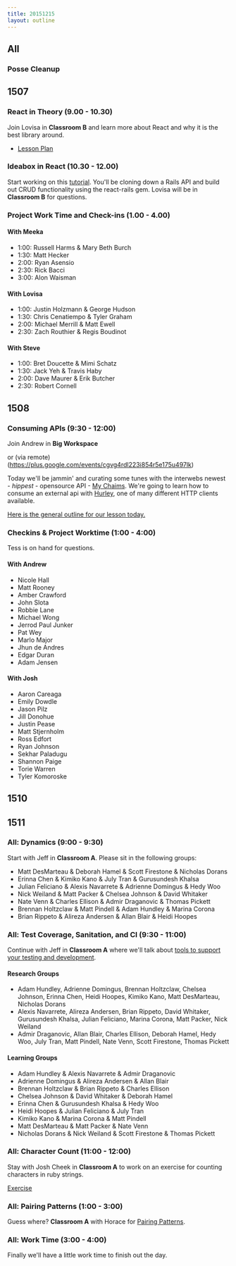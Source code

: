 ```yaml
---
title: 20151215
layout: outline
---
```


## All

### Posse Cleanup

## 1507

### React in Theory (9.00 - 10.30)

Join Lovisa in **Classroom B** and learn more about React and why it is the best library around.

- [Lesson Plan](https://github.com/turingschool/lesson_plans/blob/master/ruby_04-apis_and_scalability/react_in_theory.markdown)

### Ideabox in React (10.30 - 12.00)

Start working on this [tutorial](http://github.com/applegrain/creact). You'll be cloning down a Rails API and build out CRUD functionality using the react-rails gem. Lovisa will be in **Classroom B** for questions.

### Project Work Time and Check-ins (1.00 - 4.00)

#### With Meeka

* 1:00: Russell Harms & Mary Beth Burch
* 1:30: Matt Hecker
* 2:00: Ryan Asensio
* 2:30: Rick Bacci
* 3:00: Alon Waisman

#### With Lovisa

* 1:00: Justin Holzmann & George Hudson
* 1:30: Chris Cenatiempo & Tyler Graham
* 2:00: Michael Merrill & Matt Ewell
* 2:30: Zach Routhier & Regis Boudinot

#### With Steve

* 1:00: Bret Doucette & Mimi Schatz
* 1:30: Jack Yeh & Travis Haby
* 2:00: Dave Maurer & Erik Butcher
* 2:30: Robert Cornell

## 1508

### Consuming APIs (9:30 - 12:00)

Join Andrew in **Big Workspace**

or (via remote)(https://plus.google.com/events/cgvg4rdl223i854r5e175u497lk)

Today we'll be jammin' and curating some tunes with the interwebs newest - _hippest_ - opensource API - [My Chaims](http://my-chaims.herokuapp.com). We're going to learn how to consume an external api with [Hurley](https://github.com/lostisland/hurley), one of many different HTTP clients available.

[Here is the general outline for our lesson today.](https://github.com/turingschool/lesson_plans/blob/master/ruby_03-professional_rails_applications/consuming_an_api.md)

### Checkins & Project Worktime (1:00 - 4:00)

Tess is on hand for questions.

#### With Andrew

* Nicole Hall
* Matt Rooney
* Amber Crawford
* John Slota
* Robbie Lane
* Michael Wong
* Jerrod Paul Junker
* Pat Wey
* Marlo Major
* Jhun de Andres
* Edgar Duran
* Adam Jensen

#### With Josh

* Aaron Careaga
* Emily Dowdle
* Jason Pilz
* Jill Donohue
* Justin Pease
* Matt Stjernholm
* Ross Edfort
* Ryan Johnson
* Sekhar Paladugu
* Shannon Paige
* Torie Warren
* Tyler Komoroske

## 1510

## 1511

### All: Dynamics (9:00 - 9:30)

Start with Jeff in **Classroom A**. Please sit in the following groups:

* Matt DesMarteau & Deborah Hamel & Scott Firestone & Nicholas Dorans
* Erinna Chen & Kimiko Kano & July Tran & Gurusundesh Khalsa
* Julian Feliciano & Alexis Navarrete & Adrienne Domingus & Hedy Woo
* Nick Weiland & Matt Packer & Chelsea Johnson & David Whitaker
* Nate Venn & Charles Ellison & Admir Draganovic & Thomas Pickett
* Brennan Holtzclaw & Matt Pindell & Adam Hundley & Marina Corona
* Brian Rippeto & Alireza Andersen & Allan Blair & Heidi Hoopes

### All: Test Coverage, Sanitation, and CI (9:30 - 11:00)

Continue with Jeff in **Classroom A** where we'll talk about [tools to support your testing and development](https://github.com/turingschool/lesson_plans/blob/master/ruby_01-object_oriented_programming_with_ruby/test_coverage_sanitation_and_ci.markdown).

#### Research Groups

* Adam Hundley, Adrienne Domingus, Brennan Holtzclaw, Chelsea Johnson, Erinna Chen, Heidi Hoopes, Kimiko Kano, Matt DesMarteau, Nicholas Dorans
* Alexis Navarrete, Alireza Andersen, Brian Rippeto, David Whitaker, Gurusundesh Khalsa, Julian Feliciano, Marina Corona, Matt Packer, Nick Weiland
* Admir Draganovic, Allan Blair, Charles Ellison, Deborah Hamel, Hedy Woo, July Tran, Matt Pindell, Nate Venn, Scott Firestone, Thomas Pickett

#### Learning Groups

* Adam Hundley & Alexis Navarrete & Admir Draganovic
* Adrienne Domingus & Alireza Andersen & Allan Blair
* Brennan Holtzclaw & Brian Rippeto & Charles Ellison
* Chelsea Johnson & David Whitaker & Deborah Hamel
* Erinna Chen & Gurusundesh Khalsa & Hedy Woo
* Heidi Hoopes & Julian Feliciano & July Tran
* Kimiko Kano & Marina Corona & Matt Pindell
* Matt DesMarteau & Matt Packer & Nate Venn
* Nicholas Dorans & Nick Weiland & Scott Firestone & Thomas Pickett

### All: Character Count (11:00 - 12:00)

Stay with Josh Cheek in **Classroom A** to work on
an exercise for counting characters in ruby strings.

[Exercise](https://github.com/turingschool/challenges/blob/master/character_count.markdown)

### All: Pairing Patterns (1:00 - 3:00)

Guess where? **Classroom A** with Horace for [Pairing Patterns](https://github.com/turingschool/lesson_plans/blob/master/ruby_01-object_oriented_programming_with_ruby/pairing_patterns.markdown).

### All: Work Time (3:00 - 4:00)

Finally we'll have a little work time to finish out the day.
